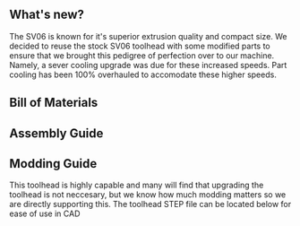 ## What's new?
The SV06 is known for it's superior extrusion quality and compact size. We decided to reuse the stock SV06 toolhead with some modified parts to ensure that we brought this pedigree of perfection over to our machine. Namely, a sever cooling upgrade was due for these increased speeds. Part cooling has been 100% overhauled to accomodate these higher speeds.

## Bill of Materials



## Assembly Guide

## Modding Guide
This toolhead is highly capable and many will find that upgrading the toolhead is not neccesary, but we know how much modding matters so we are directly supporting this. The toolhead STEP file can be located below for ease of use in CAD
